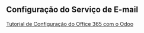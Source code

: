 ## Configuração do Serviço de E-mail

[Tutorial de Configuração do Office 365 com o Odoo](https://ventor.tech/guides/how-to-configure-emails-to-work-with-office-365-and-odoo/)

